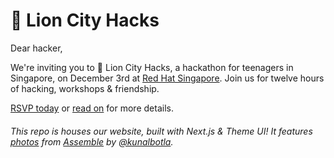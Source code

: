 # 🦁 Lion City Hacks

Dear hacker,

We're inviting you to 🦁 Lion City Hacks, a hackathon for teenagers in Singapore, on December 3rd at [Red Hat Singapore](https://www.google.com/maps/place/Red+Hat+Asia+Pacific+Pte+Ltd/@1.2841018,103.8477742,17z/data=!3m1!4b1!4m5!3m4!1s0x31da191377716ae1:0x166080ad6b7de256!8m2!3d1.2841018!4d103.8499629). Join us for twelve hours of hacking, workshops & friendship.

[RSVP today](https://register.lioncityhacks.com) or [read on](https://lioncityhacks.com) for more details.

###### This repo is houses our website, built with Next.js & Theme UI! It features [photos](https://hack.af/assemble-photos) from [Assemble](https://github.com/hackclub/assemble) by [@kunalbotla](https://github.com/kunalbotla).

